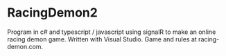 # RacingDemon2
Program in c# and typescript / javascript using signalR to make an online racing demon game.
Written with Visual Studio.
Game and rules at racing-demon.com.
